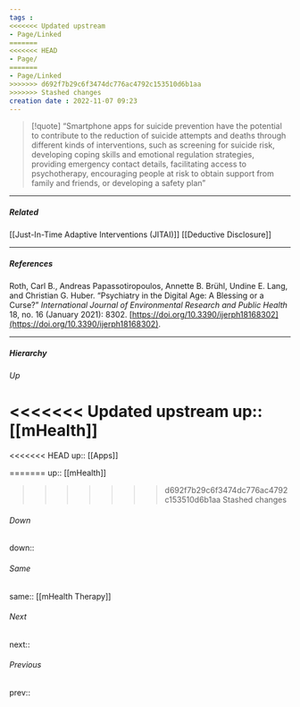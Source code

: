 ```yaml
---
tags :
<<<<<<< Updated upstream
- Page/Linked
=======
<<<<<<< HEAD
- Page/
=======
- Page/Linked
>>>>>>> d692f7b29c6f3474dc776ac4792c153510d6b1aa
>>>>>>> Stashed changes
creation date : 2022-11-07 09:23 
---
```


> [!quote] 
> “Smartphone apps for suicide prevention have the potential to contribute to the reduction of suicide attempts and deaths through different kinds of interventions, such as screening for suicide risk, developing coping skills and emotional regulation strategies, providing emergency contact details, facilitating access to psychotherapy, encouraging people at risk to obtain support from family and friends, or developing a safety plan”

---
##### Related
[[Just-In-Time Adaptive Interventions (JITAI)]]
[[Deductive Disclosure]]

---
##### References
Roth, Carl B., Andreas Papassotiropoulos, Annette B. Brühl, Undine E. Lang, and Christian G. Huber. “Psychiatry in the Digital Age: A Blessing or a Curse?” _International Journal of Environmental Research and Public Health_ 18, no. 16 (January 2021): 8302. [https://doi.org/10.3390/ijerph18168302](https://doi.org/10.3390/ijerph18168302).

---
##### Hierarchy
###### Up
<<<<<<< Updated upstream
up:: [[mHealth]]
=======
<<<<<<< HEAD
up:: [[Apps]]

=======
up:: [[mHealth]]
>>>>>>> d692f7b29c6f3474dc776ac4792c153510d6b1aa
>>>>>>> Stashed changes
###### Down
down:: 
###### Same
same:: [[mHealth Therapy]]
###### Next
next:: 
###### Previous
prev:: 